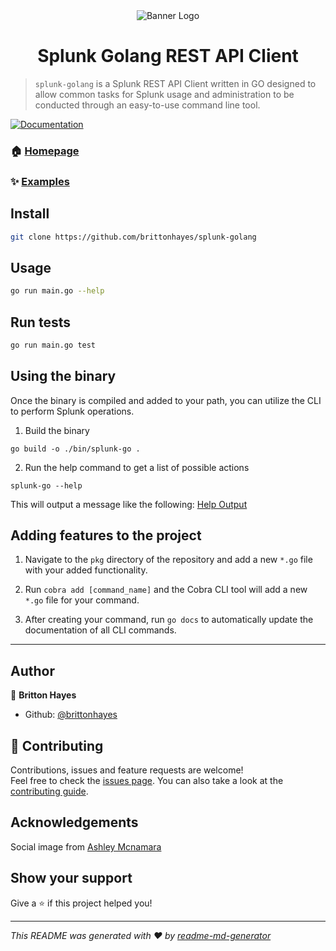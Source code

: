 <div align="center">
  <img alt="Banner Logo" src="https://user-images.githubusercontent.com/46035482/89118313-a134ee80-d459-11ea-952c-b4fc3c88aaf5.png" />
</div>

<h1 align="center">Splunk Golang REST API Client</h1>

> `splunk-golang` is a Splunk REST API Client written in GO designed to allow common tasks for Splunk usage and administration to be conducted through an easy-to-use command line tool.

<p>
  <a href="https://github.com/brittonhayes/splunk-golang/tree/master/docs/splunk-go.md" target="_blank">
    <img alt="Documentation" src="https://img.shields.io/badge/documentation-yes-brightgreen.svg" />
  </a>
</p>

### 🏠 [Homepage](https://github.com/brittonhayes/splunk-golang)

### ✨ [Examples](https://github.com/brittonhayes/splunk-golang/tree/master/examples)

## Install

```sh
git clone https://github.com/brittonhayes/splunk-golang
```

## Usage

```sh
go run main.go --help
```

## Run tests

```sh
go run main.go test
```

## Using the binary

Once the binary is compiled and added to your path, you can utilize the CLI to perform Splunk operations.

1. Build the binary

```shell
go build -o ./bin/splunk-go .

```

2. Run the help command to get a list of possible actions

```shell
splunk-go --help
```

This will output a message like the following: [Help Output](https://github.com/brittonhayes/splunk-golang/tree/master/docs/splunk-go.md)

## Adding features to the project

1. Navigate to the `pkg` directory of the repository and add a new `*.go` file with your added functionality.

2. Run `cobra add [command_name]` and the Cobra CLI tool will add a new `*.go` file for your command.

3. After creating your command, run `go docs` to automatically update the documentation of all CLI commands.

---

## Author

👤 **Britton Hayes**

- Github: [@brittonhayes](https://github.com/brittonhayes)

## 🤝 Contributing

Contributions, issues and feature requests are welcome!<br />Feel free to check the [issues page](https://github.com/brittonhayes/splunk-golang/issues). You can also take a look at the [contributing guide](https://github.com/brittonhayes/splunk-golang/tree/master/contributing.md).

## Acknowledgements

Social image from [Ashley Mcnamara](https://github.com/ashleymcnamara/gophers)

## Show your support

Give a ⭐️ if this project helped you!

---

_This README was generated with ❤️ by [readme-md-generator](https://github.com/kefranabg/readme-md-generator)_
